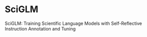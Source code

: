 # SciGLM
SciGLM: Training Scientific Language Models with Self-Reflective Instruction Annotation and Tuning
